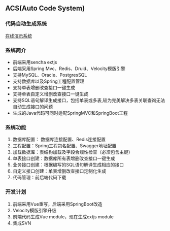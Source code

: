 ## ACS(Auto Code System)

### 代码自动生成系统

[在线演示系统](http://114.116.231.97:8080/acsweb/#projectmanager)

### 系统简介

* 前端采用sencha extjs
* 后端采用Spring Mvc、Redis、Druid、Velocity模版引擎
* 支持MySQL、Oracle、PostgresSQL
* 支持数据库以及Spring工程配置管理
* 支持单表增删改查接口一键生成
* 支持单表自定义增删改查接口一键生成
* 支持SQL语句解译生成接口，包括单表或多表,较为完美解决多表关联查询无法自动生成接口的问题
* 生成的Java代码可同时适配SpringMVC和SpringBoot工程

### 系统功能

1. 数据库配置： 数据库连接配置、Redis连接配置
2. 工程配置：Spring工程包名配置、Swagger地址配置
3. 加载数据库：表结构加载及字段合规性检查（必须包含主键）
4. 单表接口创建：数据库所有表增删改查接口一键生成
5. 业务接口创建：根据编写的SQL语句解译生成相应的接口
6. 自定义接口创建：单表增删改查接口定制化生成
7. 代码管理：前后端代码下载

### 开发计划
1. 前端采用Vue重写，后端采用SpringBoot改造
2. Velocity模版引擎升级
3. 前端代码生成Vue module，现在生成extjs module
4. 集成SVN

